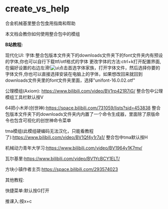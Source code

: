 # create_vs_help
合金机械基里整合包食用指南和帮助

本文档会教你如何使用整合包中的模组

**B站教程:**

现代化UI:
字体:整合包版本文件夹下的downloads文件夹下的font文件夹内有预设的字体,你也可以自行下载ttf/otf格式的字体
更改字体的方法:ctrl+k打开配置界面,在偏好设置的右边左滑!![ui](https://github.com/user-attachments/assets/7dc964ed-139a-4ba3-aa95-e2de24d0ba42)点击首选字体家族，打开字体文件，然后选择你要的字体文件,你也可以直接选择安装在电脑上的字体，如果想改回来就回到downloads文件夹里的font文件夹里面，选择"unifont-16.0.02.otf"

公理模组(Axiom): https://www.bilibili.com/video/BV1rp421R7iG/
整合包中公理模组工具栏默认按V

64把小木斧(创世神):https://space.bilibili.com/731059/lists?sid=453838
整合包版本文件夹下的downloads文件夹内内置了一个命令生成器，里面除了原版命令也包含可视化的创世神命令菜单

tma模组(此模组硬编码无法汉化，只能看教程了):https://www.bilibili.com/video/BV1Qf4y1r7a1/
整合包中tma默认按H

机械动力青年大学习:https://www.bilibili.com/video/BV1964y1K7mv/

瓦尔基里:https://www.bilibili.com/video/BV1YcBCY1ELT/

方块小镇作者主页:https://space.bilibili.com/293574023

其他教程:

快捷菜单:默认按G打开

推课入:按x+c

